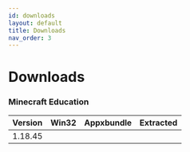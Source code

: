 ```yaml
---
id: downloads
layout: default
title: Downloads
nav_order: 3
---
```


# Downloads

### Minecraft Education

| Version | Win32 | Appxbundle | Extracted |
|:--------|:------|:-----------|:----------|
| 1.18.45 |  |  |  |